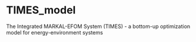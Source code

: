 # TIMES_model
The Integrated MARKAL-EFOM System (TIMES) - a bottom-up optimization model for energy-environment systems
